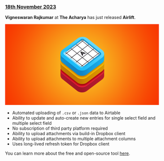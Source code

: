 ### [18th November 2023](/news/20231118)

**Vigneswaran Rajkumar** at **The Acharya** has just released **Airlift**.

![](/static/airlift-social-card.png)

- Automated uploading of `.csv` or `.json` data to Airtable
- Ability to update and auto-create new entries for single select field and multiple select field
- No subscription of third party platform required
- Ability to upload attachments via build-in Dropbox client
- Ability to upload attachments to multiple attachment columns
- Uses long-lived refresh token for Dropbox client

You can learn more about the free and open-source tool [here](https://github.com/TheAcharya/Airlift).